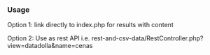 ### Usage

Option 1: link directly to index.php for results with content

Option 2: Use as rest API i.e. rest-and-csv-data/RestController.php?view=datadolla&name=cenas

